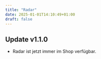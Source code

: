 ```yaml
---
title: "Radar"
date: 2025-01-01T14:10:49+01:00
draft: false
---
```


## Update v1.1.0

- Radar ist jetzt immer im Shop verfügbar.
